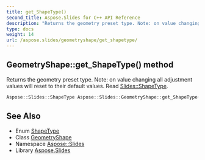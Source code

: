 ```yaml
---
title: get_ShapeType()
second_title: Aspose.Slides for C++ API Reference
description: "Returns the geometry preset type. Note: on value changing all adjustment values will reset to their default values. Read Slides::ShapeType."
type: docs
weight: 14
url: /aspose.slides/geometryshape/get_shapetype/
---
```

## GeometryShape::get_ShapeType() method


Returns the geometry preset type. Note: on value changing all adjustment values will reset to their default values. Read [Slides::ShapeType](../../shapetype/).

```cpp
Aspose::Slides::ShapeType Aspose::Slides::GeometryShape::get_ShapeType() override
```

## See Also

* Enum [ShapeType](../../shapetype/)
* Class [GeometryShape](../)
* Namespace [Aspose::Slides](../../)
* Library [Aspose.Slides](../../../)